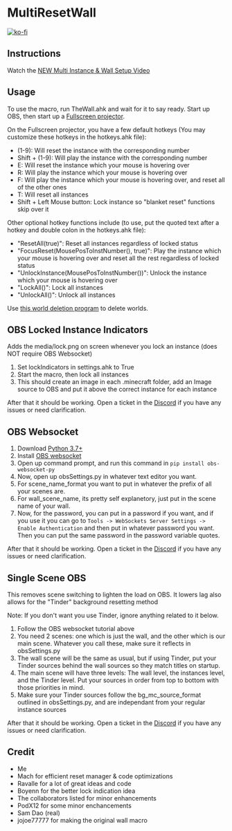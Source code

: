 # MultiResetWall
[![ko-fi](https://ko-fi.com/img/githubbutton_sm.svg)](https://ko-fi.com/specnr)

## Instructions

Watch the [NEW Multi Instance & Wall Setup Video](https://youtu.be/0xAHMW93MQw)

## Usage

To use the macro, run TheWall.ahk and wait for it to say ready. Start up OBS, then start up a [Fullscreen projector](https://youtu.be/9YqZ6Ogv3rk).

On the Fullscreen projector, you have a few default hotkeys (You may customize these hotkeys in the hotkeys.ahk file): 
- (1-9): Will reset the instance with the corresponding number
- Shift + (1-9): Will play the instance with the corresponding number
- E: Will reset the instance which your mouse is hovering over
- R: Will play the instance which your mouse is hovering over
- F: Will play the instance which your mouse is hovering over, and reset all of the other ones
- T: Will reset all instances
- Shift + Left Mouse button: Lock instance so "blanket reset" functions skip over it

Other optional hotkey functions include (to use, put the quoted text after a hotkey and double colon in the hotkeys.ahk file):
- "ResetAll(true)": Reset all instances regardless of locked status
- "FocusReset(MousePosToInstNumber(), true)": Play the instance which your mouse is hovering over and reset all the rest regardless of locked status
- "UnlockInstance(MousePosToInstNumber())": Unlock the instance which your mouse is hovering over
- "LockAll()": Lock all instances
- "UnlockAll()": Unlock all instances

Use [this world deletion program](https://gist.github.com/Specnr/8a572ac5c5cfdb54eb0dc7d1eb2906a3) to delete worlds.

## OBS Locked Instance Indicators

Adds the media/lock.png on screen whenever you lock an instance (does NOT require OBS Websocket)

1) Set lockIndicators in settings.ahk to True
2) Start the macro, then lock all instances
3) This should create an image in each .minecraft folder, add an Image source to OBS and put it above the correct instance for each instance

After that it should be working. Open a ticket in the [Discord](https://discord.gg/tXxwrYw) if you have any issues or need clarification.

## OBS Websocket

1) Download [Python 3.7+](https://www.python.org/downloads/)
2) Install [OBS websocket](https://obsproject.com/forum/resources/obs-websocket-remote-control-obs-studio-from-websockets.466/)
3) Open up command prompt, and run this command in `pip install obs-websocket-py`
4) Now, open up obsSettings.py in whatever text editor you want. 
5) For scene_name_format you want to put in whatever the prefix of all your scenes are. 
6) For wall_scene_name, its pretty self explanetory, just put in the scene name of your wall.
7) Now, for the password, you can put in a password if you want, and if you use it you can go to `Tools -> WebSockets Server Settings -> Enable Authentication` and then put in whatever password you want. Then you can put the same password in the password variable quotes.

After that it should be working. Open a ticket in the [Discord](https://discord.gg/tXxwrYw) if you have any issues or need clarification.

## Single Scene OBS

This removes scene switching to lighten the load on OBS. It lowers lag also allows for the "Tinder" background resetting method

Note: If you don't want you use Tinder, ignore anything related to it below.

1) Follow the OBS websocket tutorial above
2) You need 2 scenes: one which is just the wall, and the other which is our main scene. Whatever you call these, make sure it reflects in obsSettings.py
3) The wall scene will be the same as usual, but if using Tinder, put your Tinder sources behind the wall sources so they match titles on startup.
4) The main scene will have three levels: The wall level, the instances level, and the Tinder level. Put your sources in order from top to bottom with those priorities in mind. 
5) Make sure your Tinder sources follow the bg_mc_source_format outlined in obsSettings.py, and are independant from your regular instance sources

After that it should be working. Open a ticket in the [Discord](https://discord.gg/tXxwrYw) if you have any issues or need clarification.

## Credit

- Me
- Mach for efficient reset manager & code optimizations
- Ravalle for a lot of great ideas and code
- Boyenn for the better lock indication idea
- The collaborators listed for minor enhancements
- PodX12 for some minor enchancements
- Sam Dao (real)
- jojoe77777 for making the original wall macro
